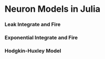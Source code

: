 # Neuron Models in Julia

### Leak Integrate and Fire 
### Exponential Integrate and Fire
### Hodgkin-Huxley Model
